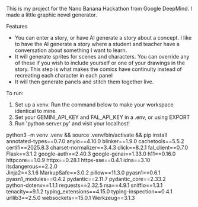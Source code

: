 This is my project for the Nano Banana Hackathon from Google DeepMind. I made a little graphic novel generator.

Features
- You can enter a story, or have AI generate a story about a concept. I like to have the AI generate a story where a student and teacher have a conversation about something I want to learn.
- It will generate sprites for scenes and characters. You can override any of these if you wish to include yourself or one of your drawings in the story. This step is what makes the comics have continuity instead of recreating each character in each panel
- It will then generate panels and stitch them together live.

To run:
1. Set up a venv. Run the command below to make your workspace identical to mine.
2. Set your GEMINI_API_KEY and FAL_API_KEY in a .env, or using EXPORT
3. Run 'python server.py' and visit your localhost!

python3 -m venv .venv && source .venv/bin/activate && pip install \
annotated-types==0.7.0 anyio==4.10.0 blinker==1.9.0 cachetools==5.5.2 \
certifi==2025.8.3 charset-normalizer==3.4.3 click==8.2.1 fal_client==0.7.0 \
Flask==3.1.2 google-auth==2.40.3 google-genai==1.33.0 h11==0.16.0 \
httpcore==1.0.9 httpx==0.28.1 httpx-sse==0.4.1 idna==3.10 itsdangerous==2.2.0 \
Jinja2==3.1.6 MarkupSafe==3.0.2 pillow==11.3.0 pyasn1==0.6.1 \
pyasn1_modules==0.4.2 pydantic==2.11.7 pydantic_core==2.33.2 \
python-dotenv==1.1.1 requests==2.32.5 rsa==4.9.1 sniffio==1.3.1 \
tenacity==9.1.2 typing_extensions==4.15.0 typing-inspection==0.4.1 \
urllib3==2.5.0 websockets==15.0.1 Werkzeug==3.1.3
